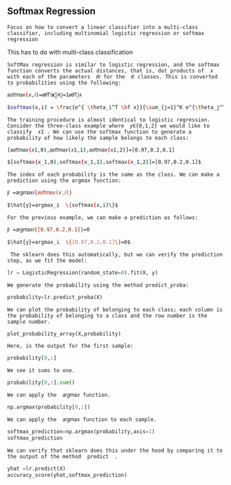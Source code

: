 ## Softmax Regression

`` Focus on how to convert a linear classifier into a multi-class classifier, including multinomial logistic regression or softmax regression ``

This has to do with multi-class classification

``SoftMax regression is similar to logistic regression, and the softmax function converts the actual distances, that is, dot products of  𝑥
  with each of the parameters  𝜃𝑖
  for the  𝐾
  classes. This is converted to probabilities using the following:``

```bash
𝑠𝑜𝑓𝑡𝑚𝑎𝑥(𝑥,𝑖)=𝑒𝜃𝑇𝑖𝐱∑𝐾𝑗=1𝑒𝜃𝑇𝑗𝑥

$softmax(x,i) = \frac{e^{ \theta_i^T \bf x}}{\sum_{j=1}^K e^{\theta_j^T x}} $
```

``The training procedure is almost identical to logistic regression. Consider the three-class example where  𝑦∈{0,1,2}
  we would like to classify  𝑥1
 . We can use the softmax function to generate a probability of how likely the sample belongs to each class:``


```bash
[𝑠𝑜𝑓𝑡𝑚𝑎𝑥(𝑥1,0),𝑠𝑜𝑓𝑡𝑚𝑎𝑥(𝑥1,1),𝑠𝑜𝑓𝑡𝑚𝑎𝑥(𝑥1,2)]=[0.97,0.2,0.1]

$[softmax(x_1,0),softmax(x_1,1),softmax(x_1,2)]=[0.97,0.2,0.1]$
```


``The index of each probability is the same as the class. We can make a prediction using the argmax function:``


```bash
𝑦̂ =𝑎𝑟𝑔𝑚𝑎𝑥𝑖{𝑠𝑜𝑓𝑡𝑚𝑎𝑥(𝑥,𝑖)}

$\hat{y}=argmax_i  \{softmax(x,i)\}$
```

``For the previous example, we can make a prediction as follows:
``


```bash
𝑦̂ =𝑎𝑟𝑔𝑚𝑎𝑥𝑖{[0.97,0.2,0.1]}=0

$\hat{y}=argmax_i  \{[0.97,0.2,0.1]\}=0$
```


``
The sklearn does this automatically, but we can verify the prediction step, as we fit the model:``

```py
lr = LogisticRegression(random_state=0).fit(X, y)
```


``We generate the probability using the method predict_proba:``

```py
probability=lr.predict_proba(X)
```

``We can plot the probability of belonging to each class; each column is the probability of belonging to a class and the row number is the sample number.``


```py
plot_probability_array(X,probability)
```


``Here, is the output for the first sample:``


```py
probability[0,:]
```


``We see it sums to one.``


```py
probability[0,:].sum()
```


``We can apply the  𝑎𝑟𝑔𝑚𝑎𝑥 function.``


```py
np.argmax(probability[0,:])
```


``We can apply the  𝑎𝑟𝑔𝑚𝑎𝑥 function to each sample.``


```py
softmax_prediction=np.argmax(probability,axis=1)
softmax_prediction
```


``We can verify that sklearn does this under the hood by comparing it to the output of the method  predict  .``


```py
yhat =lr.predict(X)
accuracy_score(yhat,softmax_prediction)
```
